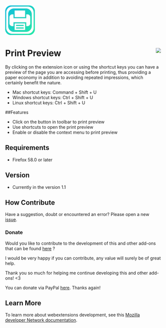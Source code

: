 ![Print Preview](print_preview.png)
# Print Preview [<img align="right" src="https://addons.cdn.mozilla.net/static/img/addons-buttons/AMO-button_2.png">](https://addons.mozilla.org/en-US/firefox/addon/print-preview-/)

By clicking on the extension icon or using the shortcut keys you can have a preview of the page you are accessing before printing, thus providing a paper economy in addition to avoiding repeated impressions, which certainly benefit the nature.

* Mac shortcut keys: Command + Shift + U
* Windows shortcut keys: Ctrl + Shift + U
* Linux shortcut keys: Ctrl + Shift + U

##Features
* Click on the button in toolbar to print preview
* Use shortcuts to open the print preview
* Enable or disable the context menu to print preview

## Requirements
* Firefox 58.0 or later

## Version
* Currently in the version 1.1

## How Contribute
Have a suggestion, doubt or encountered an error? Please open a new [issue](https://github.com/jhonatasrm/print-preview/issues).

### Donate
Would you like to contribute to the development of this and other add-ons that can be found <a href="https://addons.mozilla.org/en-US/firefox/user/13670188/">here</a> ? 

I would be very happy if you can contribute, any value will surely be of great help.

Thank you so much for helping me continue developing this and other add-ons! <3

You can donate via PayPal <a href="https://www.paypal.com/cgi-bin/webscr?cmd=_donations&business=jhonatasrm@gmail.com&lc=US&item_name=Donation+to+Print+Preview&no_note=0&cn=&curency_code=USD&bn=PP-DonationsBF:btn_donateCC_LG.gif:NonHosted">here</a>. Thanks again! 

## Learn More 
To learn more about webextensions development, see this [Mozilla developer Network documentation](https://developer.mozilla.org/en-US/Add-ons/WebExtensions).
